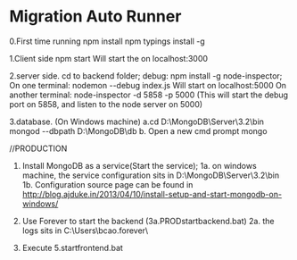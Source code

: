 # Migration Auto Runner

0.First time running
npm install
npm typings install -g

1.Client side
npm start
Will start the on localhost:3000

2.server side.
cd to backend folder;
debug: npm install -g node-inspector;
On one terminal: 
nodemon --debug index.js
Will start on localhost:5000
On another terminal:
node-inspector -d 5858 -p 5000
(This will start the debug port on 5858, and listen to the node server on 5000)

3.database.
(On Windows machine)
a.cd D:\MongoDB\Server\3.2\bin
mongod --dbpath D:\MongoDB\db
b. Open a new cmd prompt
mongo



//PRODUCTION
1. Install MongoDB as a service(Start the service);
	1a. on windows machine, the service configuration sits in D:\MongoDB\Server\3.2\bin
	1b. Configuration source page can be found in http://blog.ajduke.in/2013/04/10/install-setup-and-start-mongodb-on-windows/
2. Use Forever to start the backend (3a.PRODstartbackend.bat)
	2a. the logs sits in C:\Users\bcao\.forever\

3. Execute 5.startfrontend.bat
